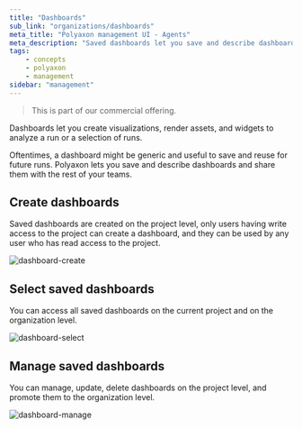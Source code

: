 ```yaml
---
title: "Dashboards"
sub_link: "organizations/dashboards"
meta_title: "Polyaxon management UI - Agents"
meta_description: "Saved dashboards let you save and describe dashboards and widgets."
tags:
    - concepts
    - polyaxon
    - management
sidebar: "management"
---
```


<blockquote class="commercial">This is part of our commercial offering.</blockquote>

Dashboards let you create visualizations, render assets, and widgets to analyze a run or a selection of runs.

Oftentimes, a dashboard might be generic and useful to save and reuse for future runs.
Polyaxon lets you save and describe dashboards and share them with the rest of your teams.


## Create dashboards

Saved dashboards are created on the project level, only users having write access to the project can create a dashboard,
and they can be used by any user who has read access to the project.

![dashboard-create](../../../../content/images/dashboard/dashboards/create.png)


## Select saved dashboards

You can access all saved dashboards on the current project and on the organization level.

![dashboard-select](../../../../content/images/dashboard/dashboards/select.png)

## Manage saved dashboards

You can manage, update, delete dashboards on the project level, and promote them to the organization level.

![dashboard-manage](../../../../content/images/dashboard/dashboards/manage.png)

